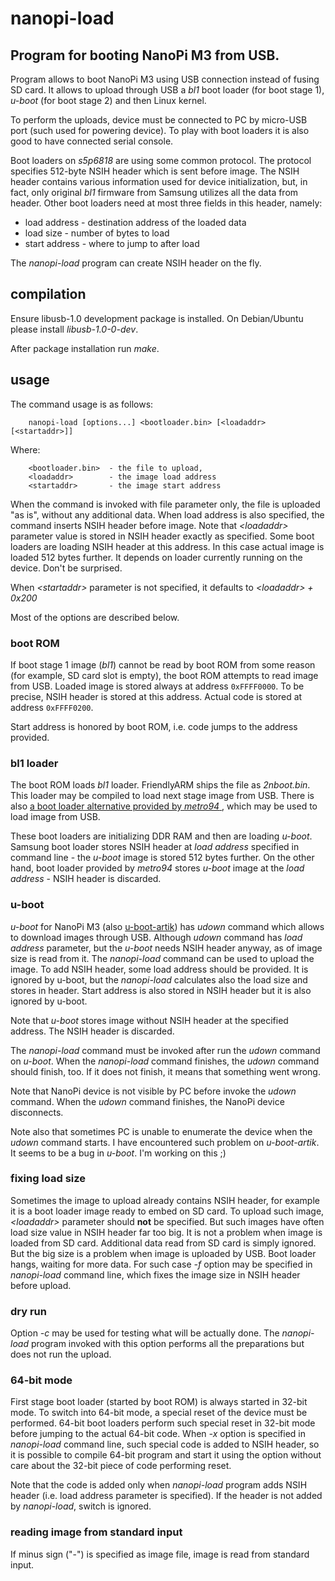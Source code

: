 # nanopi-load
## Program for booting NanoPi M3 from USB.

Program allows to boot NanoPi M3 using USB connection instead of fusing
SD card. It allows to upload through USB a _bl1_ boot loader (for boot stage 1),
_u-boot_ (for boot stage 2) and then Linux kernel.

To perform the uploads, device must be connected to PC by micro-USB port (such
used for powering device). To play with boot loaders it is also good to have
connected serial console.

Boot loaders on _s5p6818_ are using some common protocol. The protocol
specifies 512-byte NSIH header which is sent before image. The NSIH header
contains various information used for device initialization, but, in fact, only
original _bl1_ firmware from Samsung utilizes all the data from header. Other
boot loaders need at most three fields in this header, namely:

 * load address      - destination address of the loaded data
 * load size         - number of bytes to load
 * start address     - where to jump to after load

The _nanopi-load_ program can create NSIH header on the fly.

## compilation

Ensure libusb-1.0 development package is installed. On Debian/Ubuntu please
install _libusb-1.0-0-dev_.

After package installation run _make_.

## usage

The command usage is as follows:

        nanopi-load [options...] <bootloader.bin> [<loadaddr> [<startaddr>]]

Where:

        <bootloader.bin>  - the file to upload,
        <loadaddr>        - the image load address
        <startaddr>       - the image start address

When the command is invoked with file parameter only, the file is
uploaded "as is", without any additional data. When load address is also
specified, the command inserts NSIH header before image. Note that
_&lt;loadaddr&gt;_ parameter value is stored in NSIH header exactly as
specified.  Some boot loaders are loading NSIH header at this address.  In this
case actual image is loaded 512 bytes further. It depends on loader currently
running on the device. Don't be surprised.

When _&lt;startaddr&gt;_ parameter is not specified, it defaults to
_&lt;loadaddr&gt; + 0x200_

Most of the options are described below.

### boot ROM

If boot stage 1 image (_bl1_) cannot be read by boot ROM from some reason
(for example, SD card slot is empty), the boot ROM attempts to read image
from USB. Loaded image is stored always at address `0xFFFF0000`. To be
precise, NSIH header is stored at this address. Actual code is stored at
address `0xFFFF0200`.

Start address is honored by boot ROM, i.e. code jumps to the address provided.

### bl1 loader

The boot ROM loads _bl1_ loader. FriendlyARM ships the file as _2nboot.bin_.
This loader may be compiled to load next stage image from USB. There is also
[a boot loader alternative provided by _metro94_
](https://github.com/metro94/s5p6818\_bootloader), which may be used to
load image from USB.

These boot loaders are initializing DDR RAM and then are loading _u-boot_.
Samsung boot loader stores NSIH header at _load address_ specified in
command line - the _u-boot_ image is stored 512 bytes further.  On the other
hand, boot loader provided by _metro94_ stores _u-boot_ image at the
_load address_ - NSIH header is discarded.

### u-boot

_u-boot_ for NanoPi M3 (also
[u-boot-artik](https://github.com/SamsungARTIK/u-boot-artik))
has _udown_ command which allows to download images through USB.
Although _udown_ command has _load address_ parameter, but the _u-boot_ needs
NSIH header anyway, as of image size is read from it. The _nanopi-load_
command can be used to upload the image. To add NSIH header, some load
address should be provided. It is ignored by u-boot, but the _nanopi-load_
calculates also the load size and stores in header. Start address is also
stored in NSIH header but it is also ignored by u-boot.

Note that _u-boot_ stores image without NSIH header at the specified
address. The NSIH header is discarded.

The _nanopi-load_ command must be invoked after run the _udown_ command on
_u-boot_. When the _nanopi-load_ command finishes, the _udown_ command should
finish, too. If it does not finish, it means that something went wrong.

Note that NanoPi device is not visible by PC before invoke the _udown_
command. When the _udown_ command finishes, the NanoPi device disconnects.

Note also that sometimes PC is unable to enumerate the device when
the _udown_ command starts. I have encountered such problem
on _u-boot-artik_. It seems to be a bug in _u-boot_. I'm working on this ;)

### fixing load size

Sometimes the image to upload already contains NSIH header, for example it is a
boot loader image ready to embed on SD card. To upload such image,
 _&lt;loadaddr&gt;_ parameter should **not** be specified. But such images
have often load size value in NSIH header far too big. It is not a problem when
image is loaded from SD card.  Additional data read from SD card is simply
ignored.  But the big size is a problem when image is uploaded by USB.  Boot
loader hangs, waiting for more data. For such case _-f_ option may be specified
in _nanopi-load_ command line, which fixes the image size in NSIH header
before upload.

### dry run

Option _-c_ may be used for testing what will be actually done. The
_nanopi-load_ program invoked with this option performs all the preparations
but does not run the upload.

### 64-bit mode

First stage boot loader (started by boot ROM) is always started in 32-bit
mode. To switch into 64-bit mode, a special reset of the device must be
performed. 64-bit boot loaders perform such special reset in 32-bit mode
before jumping to the actual 64-bit code.  When _-x_ option is specified
in _nanopi-load_ command line, such special code is added to NSIH header, so it
is possible to compile 64-bit program and start it using the option without
care about the 32-bit piece of code performing reset.

Note that the code is added only when _nanopi-load_ program adds NSIH header
(i.e. load address parameter is specified). If the header is not added by
_nanopi-load_, switch is ignored.

### reading image from standard input

If minus sign ("-") is specified as image file, image is read from standard
input.

